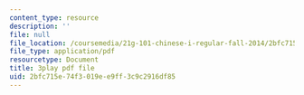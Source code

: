```yaml
---
content_type: resource
description: ''
file: null
file_location: /coursemedia/21g-101-chinese-i-regular-fall-2014/2bfc715e74f3019ee9ff3c9c2916df85_uskl5IFNM64.pdf
file_type: application/pdf
resourcetype: Document
title: 3play pdf file
uid: 2bfc715e-74f3-019e-e9ff-3c9c2916df85
---
```

